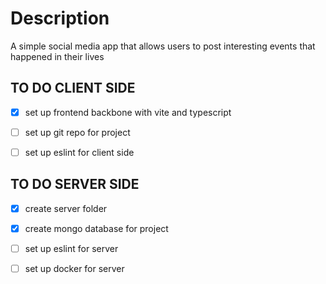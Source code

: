 
# Description

A simple social media app that allows users to post interesting events that happened in their lives
 
 
 ##  TO DO CLIENT SIDE
 - [x] set up frontend backbone with vite and typescript
 - [ ] set up git repo for project
 - [ ] set up eslint for client side


## TO DO SERVER SIDE
- [x] create server folder
- [x] create mongo database for project
- [ ] set up eslint for server
- [ ] set up docker for server


